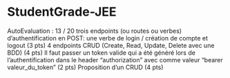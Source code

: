 # StudentGrade-JEE

AutoEvaluation :
13 / 20
trois endpoints (ou routes ou verbes) d’authentification en POST: une verbe de login / création de compte et logout (3 pts)
4 endpoints CRUD (Create, Read, Update, Delete avec une BDD) (4 pts)
Il faut passer un token valide qui a été généré lors de l’authentification dans le header “authorization” avec comme valeur “bearer valeur_du_token” (2 pts)
Proposition d’un CRUD (4 pts)

